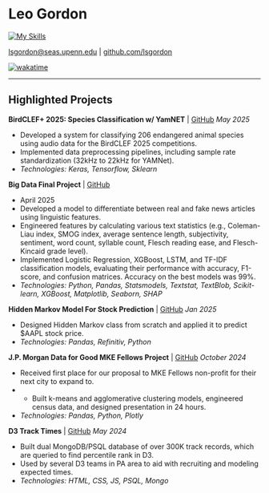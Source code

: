 # Leo Gordon
[![My Skills](https://skillicons.dev/icons?i=js,html,css,py,pytorch,postgres,sublime,scala,cpp)](https://skillicons.dev)

[lsgordon@seas.upenn.edu](mailto:lsgordon@seas.upenn.edu) | [github.com/lsgordon](https://github.com/lsgordon)

[![wakatime](https://wakatime.com/badge/user/8b342d6c-b796-4efc-8319-ecf5ff600457.svg)](https://wakatime.com/@8b342d6c-b796-4efc-8319-ecf5ff600457)

---

## Highlighted Projects




**BirdCLEF+ 2025: Species Classification w/ YamNET** | [GitHub](https://github.com/lsgordon/ANN-Final-Project)
*May 2025*
* Developed a system for classifying 206 endangered animal species using audio data for the BirdCLEF 2025 competitions.
* Implemented data preprocessing pipelines, including sample rate standardization (32kHz to 22kHz for YAMNet).
* *Technologies: Keras, Tensorflow, Sklearn*

**Big Data Final Project** | [GitHub](https://github.com/lsgordon/big-data-final-project)
* April 2025
* Developed a model to differentiate between real and fake news articles using linguistic features.
* Engineered features by calculating various text statistics (e.g., Coleman-Liau index, SMOG index, average sentence length, subjectivity, sentiment, word count, syllable count, Flesch reading ease, and Flesch-Kincaid grade level).
* Implemented Logistic Regression, XGBoost, LSTM, and TF-IDF classification models, evaluating their performance with accuracy, F1-score, and confusion matrices. Accuracy on the best models was 99%.
* *Technologies: Python, Pandas, Statsmodels, Textstat, TextBlob, Scikit-learn, XGBoost, Matplotlib, Seaborn, SHAP*

**Hidden Markov Model For Stock Prediction** | [GitHub](https://github.com/lsgordon/HMM_StockPrediction)
*Jan 2025*
* Designed Hidden Markov class from scratch and applied it to predict \$AAPL stock price.
* *Technologies: Pandas, Refinitiv, Python*

**J.P. Morgan Data for Good MKE Fellows Project** | [GitHub](https://github.com/dfgchicago24/Team-12)
*October 2024* 
* Received first place for our proposal to MKE Fellows non-profit for their next city to expand to.
* * Built k-means and agglomerative clustering models, engineered census data, and designed presentation in 24 hours. 
* *Technologies: Pandas, Python, Plotly* 

**D3 Track Times** | [GitHub](https://github.com/lsgordon/D3TrackTimes)
*May 2024*
* Built dual MongoDB/PSQL database of over 300K track records, which are queried to find percentile rank in D3. 
* Used by several D3 teams in PA area to aid with recruiting and modeling expected times. 
* *Technologies: HTML, CSS, JS, PSQL, Mongo* 
